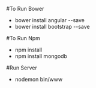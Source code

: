 #To Run Bower
* bower install angular --save
* bower install bootstrap --save

#To Run Npm
* npm install
* npm install mongodb

#Run Server
* nodemon bin/www



